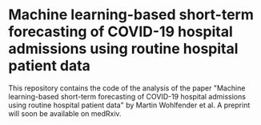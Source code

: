 # Machine learning-based short-term forecasting of COVID-19 hospital admissions using routine hospital patient data

This repository contains the code of the analysis of the paper "Machine learning-based short-term forecasting of COVID-19 hospital admissions using routine hospital patient data" by Martin Wohlfender et al. A preprint will soon be available on medRxiv.
